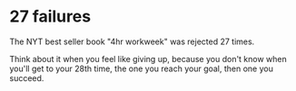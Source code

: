 
# 27 failures

The NYT best seller book "4hr workweek" was rejected 27 times.

Think about it when you feel like giving up, because you don't know when you'll get to your 28th time, the one you reach your goal, then one you succeed.
